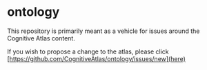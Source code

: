 # ontology
This repository is primarily meant as a vehicle for issues around the Cognitive Atlas content.  

If you wish to propose a change to the atlas, please click [https://github.com/CognitiveAtlas/ontology/issues/new](here)
